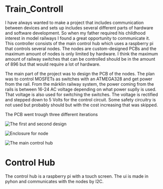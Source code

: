 # Train_Controll
I have always wanted to make a project that includes communication between devices and sets up includes several different parts of hardware and software development. So when my father required his childhood interest in model railways I found a great opportunity to communicate it. This controller consists of the main control hub which uses a raspberry pi that controls several nodes. The nodes are custom-designed PCBs and the maximum amount of nodes is only limited by hardware. I think the maximum amount of railway switches that can be controlled should be in the amount of 896 but that would require a lot of hardware. 

The main part of the project was to design the PCB of the nodes. The plan was to control MOSFETs as switches with an ATMEGA328 and get power from the rail. From the märklin railway system, the power coming from the rails is between 16-24 AC voltage depending on what power suplly is used. That voltage is also used for switching the switches. The voltage is rectified and stepped down to 5 Volts for the control circuit. Some safety circuitry is not used but probably should but with the cost increasing that was skipped.

The PCB went trough three different iterations

![The first and second design](https://i.imgur.com/KDHDt2H.jpeg)

![Enclosure for node]([https://i.imgur.com/KDHDt2H.jpeg](https://i.imgur.com/KG89BVh.jpeg))

![The main control hub]([https://i.imgur.com/KDHDt2H.jpeg](https://i.imgur.com/FQZg7Ew.jpg))

 # Control Hub
 The control hub is a raspberry pi with a touch screen. The ui is made in pyhon and communicates with the nodes by I2C.
 
